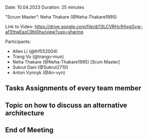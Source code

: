 Date: 10.04.2023
Duration: 25 minutes

"Scrum Master”: Neha Thakare (@Neha-Thakare1995)

Link to Video: https://drive.google.com/file/d/13LCVRHcfHixgGyw-aFEttwEazC9bl0hu/view?usp=sharing

Participants:
- Allen Li (@lhf552004) 
- Trang Vo (@trangv-mun) 
- Neha Thakare (@Neha-Thakare1995) [Srum Master]
- Sukrut Dani (@Sukrut2710)
- Anton Vynnyk (@An-vyn) 

## Tasks Assignments of every team member


## Topic on how to discuss an alternative architecture 


## End of Meeting 
